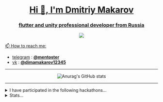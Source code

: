 
<p align="center">
  <a href="" rel="noopener">
</p>


<h1 align="center">Hi 👋, I'm Dmitriy Makarov</h1>
<h3 align="center">flutter and unity professional developer from Russia</h3>
<div align="center">
<img src="https://img.shields.io/badge/FAVORITE%20IDE%20-VSCode%20-gray.svg?colorA=1560BD&colorB=1E90FF&style=for-the-badge"/>


</div>

📫 How to reach me:
- [telegram](https://telegram.org/) : **[@mentoster](https://t.me/Mentoster)**
- [vk](https://vk.com/) : **[@dimamakarov12345](https://vk.com/dimamakarov12345)**

---

<div align="center">



![Anurag's GitHub stats](https://github-readme-stats.vercel.app/api?username=mentoster&show_icons=true&include_all_commits=true&count_private=true)

</div>

---

<details>
<summary>I have participated in the following hackathons...</summary>
<div align="center">
<p float="left">
  <img src="assets/images/junction_Dmitriy_Makarov Asia-1.png" width="200" />
  <img src="assets/images/junction_Dmitriy_Makarov-1.png" width="200" />
  <img src="assets/images/junction_skysea_game-1.png" width="200" />

</p>
<p float="left">
  <img src="assets/images/diploma-1.png" width="200" />
  <img src="assets/images/Цивровой прорыв финал-1.png" width="200" />
  <img src="assets/images/прорыв-1.png" width="200" />
</p>
<p float="left">
  <img src="assets/images/теле2_game-1.png" width="200" />
</p>
</div>
</details>
<details>
<summary>Stats...</summary>
  
[![mentoster's wakatime stats](https://github-readme-stats.vercel.app/api/wakatime?username=mentoster)](https://github.com/anuraghazra/github-readme-stats)

</details>
